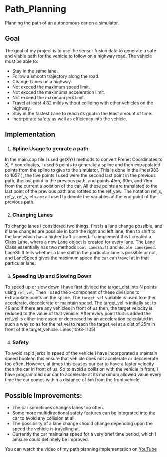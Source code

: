 # Path_Planning
Planning the path of an autonomous car on a simulator.


## Goal
The goal of my project is to use the sensor fusion data to generate a safe and viable path for the vehicle to follow on a highway road. The vehicle must be able to:
* Stay in the same lane.
* Follow a smooth trajectory along the road.
* Change Lanes on a highway.
* Not excced the maximum speed limit.
* Not excced the maximuma acceleration limit.
* Not exceed the maximum jerk limit.
* Travel at least 4.32 miles without colliding with other vehicles on the highway.
* Stay in the fastest Lane to reach its goal in the least amount of time.
* Incorporate safety as well as efficiency into the vehicle.


## Implementation

1. ### Spline Usage to genrate a path
In the main.cpp file I used getXY() methods to convert Frenet Coordinates to X, Y coordinates, I used 5 points to generate a spline and then extrapolated points from the spline to give to the simulator. This is done in the lines(983 to 1057 ), the five points I used were the second last point in the previous path, the last point in the previous path, and points 45m, 60m, and 75m from the current s poistion of the car. All these points are translated to the last point of the previous path and rotated to the ref_yaw. The notation ref_x, ref_y, ref_s, etc are all used to denote the variables at the end point of the previous path.

2. ### Changing Lanes
To change lanes I considered two things, first is a lane change possible, and if lane changes are possible in both the right and left lane, then to shift to the lane which has a higher traffic speed. To implement this I created a Class Lane, where a new Lane object is created for every lane. The Lane Class essentially has two methods `bool LaneShift` and `double LaneSpeed`. LaneShift tells whether a lane shift in the particular lane is possible or not, and LaneSpeed gives the maximum speed the car can travel at in that particular lane.

3. ### Speeding Up and Slowing Down
To speed up or slow down I have first divided the target_dist into N points using `ref_vel`, Then I used the x-component of these divisions to extrapolate points on the spline. The `target_vel` variable is used to either accelerate, deccelerate or maintain speed. The target_vel is initially set to 49 and if there are any vehicles in front of us then, the target velocity is reduced to the value of that vehicle.
After every point that is added the ref_vel is either increased or decreased by an acceleration calculated in such a way so as for the ref_vel to reach the target_vel at a dist of 25m in front of the target_vehicle. Lines(1093-1105)

4. ### Safety
To avoid rapid jerks in speed of the vehicle I have incorporated a maintain speed boolean this ensure that vehicle does not accelerate or deccelerate too often, However, at times this causes our car to have a faster velocity then the car in front of us, So to avoid a collision with the vehicle in front, I have programmed our car to accelerate at its maximum allowed value every time the car comes within a distance of 5m from the front vehicle.


## Possible Improvements:
* The car sometimes changes lanes too often.
* Some more multidirectional safety features can be integrated into the car to avoid any collision at all.
* The possibility of a lane change should change depending upon the speed the vehicle is travelling at.
* Currently the car maintains speed for a very brief time period, which I amsure could definitely be improved.

You can watch the video of my path planning implementation on [YouTube](https://youtu.be/Z6ye_7wpOEk)

